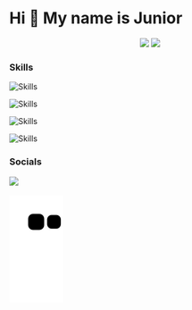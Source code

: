Hi 👋 My name is Junior
=======================

<p align="center">
  <img width="52%" src = "https://github-readme-stats.vercel.app/api?username=jpirees&show_icons=true&&hide=stars&theme=algolia&line_height=27">
  <img width="40%" src="https://github-readme-stats.vercel.app/api/top-langs/?username=jpirees&layout=compact&theme=algolia" />
</p>

### Skills



![Skills](https://skills.thijs.gg/icons?i=gcp)

![Skills](https://skills.thijs.gg/icons?i=js,ts,nodejs,nestjs)

![Skills](https://skills.thijs.gg/icons?i=cs)

![Skills](https://skills.thijs.gg/icons?i=postgres,mongo,redis)


### Socials

<div> 
  <a href="https://www.linkedin.com/in/jpirees/" target="_blank">
    <img src="https://skills.thijs.gg/icons?i=linkedin" target="_blank">
  </a> 
</div>


 ![Snake animation](https://github.com/jpirees/jpirees/blob/output/github-contribution-grid-snake.svg)
